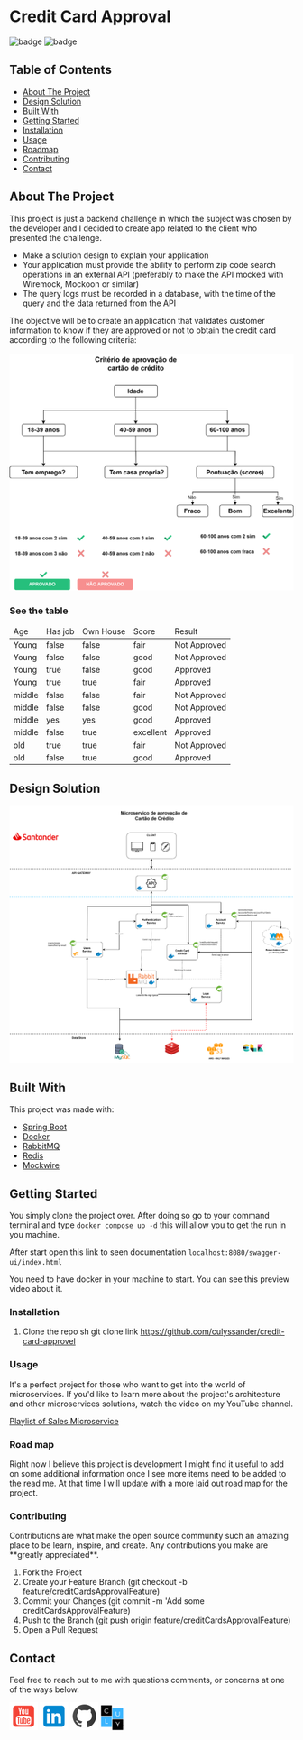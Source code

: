 # Credit Card Approval

![badge](https://img.shields.io/badge/license-MIT-blue.svg)
![badge](https://img.shields.io/badge/LinkedIn-IN%20-blue)

<!-- TABLE OF CONTENTS -->

## Table of Contents
* [About The Project](#about-the-project)
* [Design Solution](#design-solution)
* [Built With](#built-with)
* [Getting Started](#getting-started)
* [Installation](#installation)
* [Usage](#usage)
* [Roadmap](#roadmap)
* [Contributing](#contributing)
* [Contact](#contact)

<!-- ABOUT THE PROJECT -->
## About The Project
This project is just a backend challenge in which the subject was chosen by the developer and I decided to create app related to the client who presented the challenge. 
<br>
<ul>
    <li>Make a solution design to explain your application</li>
    <li>Your application must provide the ability to perform zip code search operations in an external API (preferably to make the API mocked with Wiremock, Mockoon or similar)</li>
    <li>The query logs must be recorded in a database, with the time of the query and the data returned from the API</li>

</ul>

The objective will be to create an application that validates customer information to know if they are approved or not to obtain the credit card according to the following criteria:
<br>
<br>
<img src="./images/image0.png">

### See the table

<table>
   <thead>
      <tr>
         <td>Age</td>
         <td>Has job</td>
         <td>Own House</td>
         <td>Score</td>
         <td>Result</td>
      </tr>
   </thead>
   <tbody>
      <tr>
         <td>Young</td>
         <td>false</td>
         <td>false</td>
         <td>fair</td>
         <td>Not Approved</td>
      </tr>
      <tr>
         <td>Young</td>
         <td>false</td>
         <td>false</td>
         <td>good</td>
         <td>Not Approved</td>
      </tr>
      <tr>
         <td>Young</td>
         <td>true</td>
         <td>false</td>
         <td>good</td>
         <td>Approved</td>
      </tr>
      <tr>
         <td>Young</td>
         <td>true</td>
         <td>true</td>
         <td>fair</td>
         <td>Approved</td>
      </tr>
      <tr>
         <td>middle</td>
         <td>false</td>
         <td>false</td>
         <td>fair</td>
         <td>Not Approved</td>
      </tr>
      <tr>
         <td>middle</td>
         <td>false</td>
         <td>false</td>
         <td>good</td>
         <td>Not Approved</td>
      </tr>
      <tr>
         <td>middle</td>
         <td>yes</td>
         <td>yes</td>
         <td>good</td>
         <td>Approved</td>
      </tr>
      <tr>
         <td>middle</td>
         <td>false</td>
         <td>true</td>
         <td>excellent</td>
         <td>Approved</td>
      </tr>
      <tr>
         <td>old</td>
         <td>true</td>
         <td>true</td>
         <td>fair</td>
         <td>Not Approved</td>
      </tr>
      <td>old</td>
         <td>false</td>
         <td>true</td>
         <td>good</td>
         <td>Approved</td>
      </tr>
   </tbody>
</table>

## Design Solution
![](images/image1.png)
<!-- Built With -->
## Built With
This project was made with:
   <ul>
      <li><a href="#">Spring Boot</a></li>
      <li><a href="#">Docker</a></li>
      <li><a href="#">RabbitMQ</a></li>
      <li><a href="#">Redis</a></li>
      <li><a href="#">Mockwire</a></li>
   </ul>

<!-- GETTING STARTED -->
## Getting Started
You simply clone the project over. After doing so go to your command terminal and type `docker compose up -d` this will allow you to get the run in you machine.

After start open this link to seen documentation `localhost:8080/swagger-ui/index.html`

<!-- Prerequisites -->
You need to have docker in your machine to start.
You can see this preview video about it.

### Installation

1. Clone the repo
   sh
   git clone link https://github.com/culyssander/credit-card-approvel



<!-- USAGE EXAMPLES -->
### Usage
It's a perfect project for those who want to get into the world of microservices. If you'd like to learn more about the project's architecture and other microservices solutions, watch the video on my YouTube channel.

<a target="_blank" href="https://www.youtube.com/watch?v=Wwo-mSIWymc&list=PLqs4l_WmH-7BJfCoaWj4j_MXj4jSr8edO">Playlist of Sales Microservice</a>

<!-- ROAD MAP -->
### Road map
Right now I believe this project is development I might find it useful to add on some additional information once I see more items need to be added to the read me. At that time I will update with a more laid out road map for the project.


<!-- CONTRIBUTING -->
### Contributing

<p>Contributions are what make the open source community such an amazing place to be learn, inspire, and create. Any contributions you make are **greatly appreciated**.
</p>

1. Fork the Project
2. Create your Feature Branch (git checkout -b feature/creditCardsApprovalFeature)
3. Commit your Changes (git commit -m 'Add some creditCardsApprovalFeature)
4. Push to the Branch (git push origin feature/creditCardsApprovalFeature)
5. Open a Pull Request

<!-- CONTACT -->
## Contact

<p>Feel free to reach out to me with questions comments, or concerns at one of the ways below. </p>
<a target="_blank" href="https://www.youtube.com/@quitumbaferreira/"><img src="./images/youtube.png"></a>
<a target="_blank" href="https://www.linkedin.com/in/quitumbaferreira/"><img src="./images/linkedin.png"></a>
<a target="_blank" href="https://github.com/culyssander"><img src="./images/github.png"></a>
<a target="_blank" href="https://culysoft.com/"><img src="./images/logo-culysoft.png" width="40" height="45"></a>

